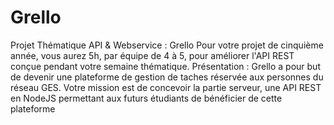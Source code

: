 # Grello
Projet Thématique API &amp; Webservice : Grello  Pour votre projet de cinquième année, vous aurez 5h, par équipe de 4 à 5, pour améliorer l'API REST conçue pendant votre semaine thématique.  Présentation :  Grello a pour but de devenir une plateforme de gestion de taches réservée aux personnes du réseau GES. Votre mission est de concevoir la partie serveur, une API REST en NodeJS permettant aux futurs étudiants de bénéficier de cette plateforme
